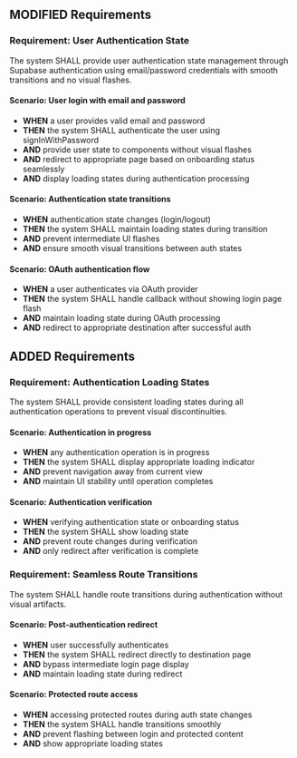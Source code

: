## MODIFIED Requirements
### Requirement: User Authentication State
The system SHALL provide user authentication state management through Supabase authentication using email/password credentials with smooth transitions and no visual flashes.

#### Scenario: User login with email and password
- **WHEN** a user provides valid email and password
- **THEN** the system SHALL authenticate the user using signInWithPassword
- **AND** provide user state to components without visual flashes
- **AND** redirect to appropriate page based on onboarding status seamlessly
- **AND** display loading states during authentication processing

#### Scenario: Authentication state transitions
- **WHEN** authentication state changes (login/logout)
- **THEN** the system SHALL maintain loading states during transition
- **AND** prevent intermediate UI flashes
- **AND** ensure smooth visual transitions between auth states

#### Scenario: OAuth authentication flow
- **WHEN** a user authenticates via OAuth provider
- **THEN** the system SHALL handle callback without showing login page flash
- **AND** maintain loading state during OAuth processing
- **AND** redirect to appropriate destination after successful auth

## ADDED Requirements
### Requirement: Authentication Loading States
The system SHALL provide consistent loading states during all authentication operations to prevent visual discontinuities.

#### Scenario: Authentication in progress
- **WHEN** any authentication operation is in progress
- **THEN** the system SHALL display appropriate loading indicator
- **AND** prevent navigation away from current view
- **AND** maintain UI stability until operation completes

#### Scenario: Authentication verification
- **WHEN** verifying authentication state or onboarding status
- **THEN** the system SHALL show loading state
- **AND** prevent route changes during verification
- **AND** only redirect after verification is complete

### Requirement: Seamless Route Transitions
The system SHALL handle route transitions during authentication without visual artifacts.

#### Scenario: Post-authentication redirect
- **WHEN** user successfully authenticates
- **THEN** the system SHALL redirect directly to destination page
- **AND** bypass intermediate login page display
- **AND** maintain loading state during redirect

#### Scenario: Protected route access
- **WHEN** accessing protected routes during auth state changes
- **THEN** the system SHALL handle transitions smoothly
- **AND** prevent flashing between login and protected content
- **AND** show appropriate loading states